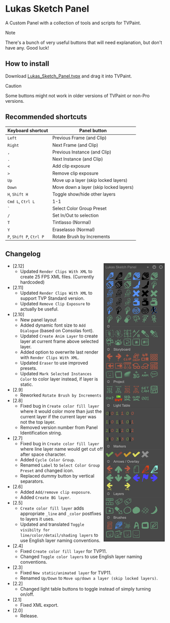 # Lukas Sketch Panel
A Custom Panel with a collection of tools and scripts for TVPaint.
> [!NOTE]
> There's a bunch of very useful buttons that will need explanation, but don't have any. Good luck!
## How to install
Download [Lukas_Sketch_Panel.tvpx](panels/Lukas_Sketch_Panel.tvpx?raw=1) and drag it into TVPaint.
> [!CAUTION]
> Some buttons might not work in older versions of TVPaint or non-Pro versions.
## Recommended shortcuts
Keyboard shortcut | Panel button
--- | ---
`Left` | Previous Frame (and Clip)
`Right` | Next Frame (and Clip)
`,` | Previous Instance (and Clip)
`.` | Next Instance (and Clip)
`<` | Add clip exposure
`>` | Remove clip exposure
`Up` | Move up a layer (skip locked layers)
`Down` | Move down a layer (skip locked layers)
`H`, `Shift H` | Toggle show/hide other layers
`Cmd L`, `Ctrl L` | 1-1
`` ` ``| Select Color Group Preset
`/`| Set In/Out to selection
`T`| Tintlasso (Normal)
`Y`| Eraselasso (Normal)
`P`, `Shift P`, `Ctrl P` | Rotate Brush by Increments

## Changelog
<img align="right" src="screenshot.png">

- [2.12]
  - Updated `Render Clips With XML` to create 25 FPS XML files. (Currently hardcoded)
- [2.11]
  - Updated `Render Clips With XML` to support TVP Standard version.
  - Updated `Remove Clip Exposure` to actually be useful.
- [2.10]
  - New panel layout
  - Added dynamic font size to `Add Dialogue` (based on Consolas font).
  - Updated `Create Anim Layer` to create layer at current frame above selected layer.
  - Added option to overwrite last render with `Render Clips With XML`.
  - Updated `Eraser` to use improved presets.
  - Updated `Mark Selected Instances Color` to color layer instead, if layer is static.
- [2.9]
  - Reworked `Rotate Brush by Increments`
- [2.8]
  - Fixed bug in `Create color fill layer` where it would color more than just the current layer if the current layer was not the top layer.
  - Removed version number from Panel Identification string.
- [2.7]
  - Fixed bug in `Create color fill layer` where line layer name would get cut off after space character.
  - Added `Cycle Color Group`.
  - Renamed `Label` to `Select Color Group Preset` and changed icon.
  - Replaced dummy button by vertical separators.
- [2.6]
  - Added `Add/remove clip exposure`.
  - Added `Create BG layer`.
- [2.5]
  - `Create color fill layer` adds appropriate `_line` and `_color` postfixes to layers it uses.
  - Updated and translated `Toggle visibilty for line/color/detail/shading layers` to use English layer naming conventions.
- [2.4]
  - Fixed `Create color fill layer` for TVP11.
  - Changed `Toggle color layers` to use English layer naming conventions.
- [2.3]
  - Fixed `New static/animated layer` for TVP11.
  - Renamed `Up/Down` to `Move up/down a layer (skip locked layers)`.
- [2.2]
  - Changed light table buttons to toggle instead of simply turning on/off.
- [2.1]
  - Fixed XML export.
- [2.0]
  - Release.
